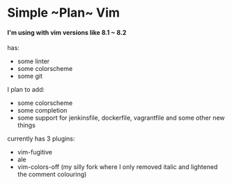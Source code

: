# Simple ~Plan~ Vim
#### I'm using with vim versions like 8.1 ~ 8.2

has:
- some linter
- some colorscheme
- some git

I plan to add:
- some colorscheme
- some completion
- some support for jenkinsfile, dockerfile, vagrantfile and some other new things

currently has 3 plugins:
- vim-fugitive
- ale
- vim-colors-off (my silly fork where I only removed italic and lightened the comment colouring)
